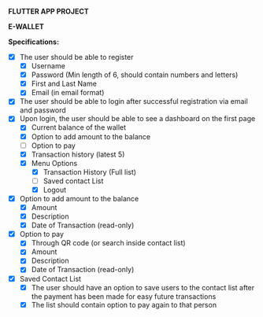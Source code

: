 **FLUTTER APP PROJECT**

**E-WALLET**

**Specifications:**

- [X] The user should be able to register
  - [X] Username
  - [X] Password (Min length of 6, should contain numbers and letters)
  - [X] First and Last Name
  - [X] Email (in email format)
- [X] The user should be able to login after successful registration via email and password
- [X] Upon login, the user should be able to see a dashboard on the first page
  - [X] Current balance of the wallet
  - [X] Option to add amount to the balance
  - [ ] Option to pay
  - [X] Transaction history (latest 5)
  - [X] Menu Options
    * [X] Transaction History (Full list)
    * [ ] Saved contact List
    * [X] Logout
- [X] Option to add amount to the balance
  - [X] Amount
  - [X] Description
  - [X] Date of Transaction (read-only)
- [X] Option to pay
  - [X] Through QR code (or search inside contact list)
  - [X] Amount
  - [X] Description
  - [X] Date of Transaction (read-only)
- [X] Saved Contact List
  - [X] The user should have an option to save users to the contact list after the payment has been made for easy future transactions
  - [X] The list should contain option to pay again to that person
